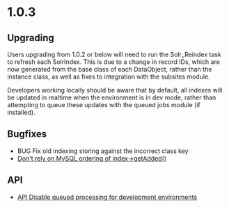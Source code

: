 # 1.0.3

## Upgrading

Users upgrading from 1.0.2 or below will need to run the Solr_Reindex task to refresh
each SolrIndex. This is due to a change in record IDs, which are now generated from
the base class of each DataObject, rather than the instance class, as well as fixes
to integration with the subsites module.

Developers working locally should be aware that by default, all indexes will be updated
in realtime when the environment is in dev mode, rather than attempting to queue these
updates with the queued jobs module (if installed).

## Bugfixes

 * BUG Fix old indexing storing against the incorrect class key
 * [Don't rely on MySQL ordering of index->getAdded()](https://github.com/silverstripe-labs/silverstripe-fulltextsearch/commit/4b51393e014fc4c0cc8e192c74eb4594acaca605)

## API

 * [API Disable queued processing for development environments](https://github.com/silverstripe-labs/silverstripe-fulltextsearch/commit/71fc359b3711cf5b9429d86da0f1e0b20bd43dee)
